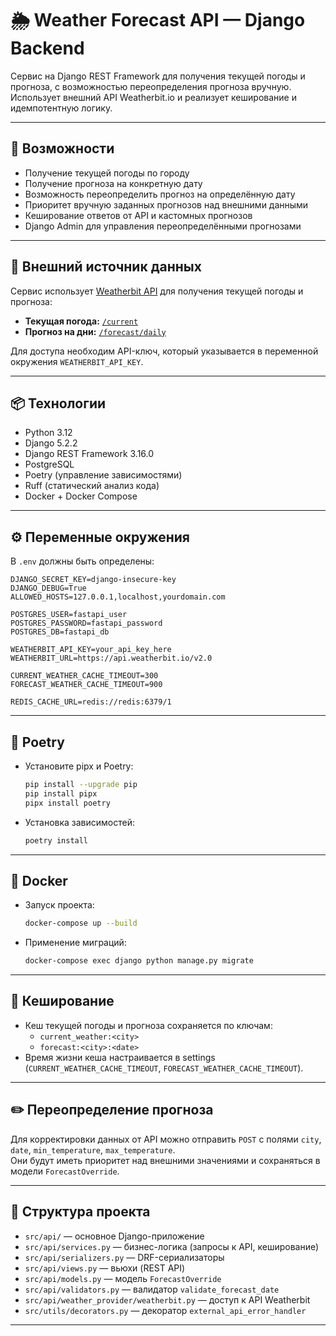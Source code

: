 # 🌦 Weather Forecast API — Django Backend

Сервис на Django REST Framework для получения текущей погоды и прогноза, с возможностью переопределения прогноза вручную. Использует внешний API Weatherbit.io и реализует кеширование и идемпотентную логику.

---

## 🚀 Возможности

* Получение текущей погоды по городу
* Получение прогноза на конкретную дату
* Возможность переопределить прогноз на определённую дату
* Приоритет вручную заданных прогнозов над внешними данными
* Кеширование ответов от API и кастомных прогнозов
* Django Admin для управления переопределёнными прогнозами

---

## 🔗 Внешний источник данных

Сервис использует [Weatherbit API](https://www.weatherbit.io/api) для получения текущей погоды и прогноза:

- **Текущая погода:** [`/current`](https://www.weatherbit.io/api/weather-current)
- **Прогноз на дни:** [`/forecast/daily`](https://www.weatherbit.io/api/weather-forecast-16-day)

Для доступа необходим API-ключ, который указывается в переменной окружения `WEATHERBIT_API_KEY`.

---

## 📦 Технологии

* Python 3.12
* Django 5.2.2
* Django REST Framework 3.16.0
* PostgreSQL
* Poetry (управление зависимостями)
* Ruff (статический анализ кода)
* Docker + Docker Compose

---

## ⚙️ Переменные окружения

В `.env` должны быть определены:

```env
DJANGO_SECRET_KEY=django-insecure-key
DJANGO_DEBUG=True
ALLOWED_HOSTS=127.0.0.1,localhost,yourdomain.com

POSTGRES_USER=fastapi_user
POSTGRES_PASSWORD=fastapi_password
POSTGRES_DB=fastapi_db

WEATHERBIT_API_KEY=your_api_key_here
WEATHERBIT_URL=https://api.weatherbit.io/v2.0

CURRENT_WEATHER_CACHE_TIMEOUT=300
FORECAST_WEATHER_CACHE_TIMEOUT=900

REDIS_CACHE_URL=redis://redis:6379/1
```

---

## 🐍 Poetry

- Установите pipx и Poetry:
  
   ```bash
   pip install --upgrade pip
   pip install pipx
   pipx install poetry
   ```

- Установка зависимостей:

   ```bash
   poetry install
   ```

---

## 🐳 Docker

- Запуск проекта:

   ```bash
   docker-compose up --build
   ```

- Применение миграций:

   ```bash
   docker-compose exec django python manage.py migrate
   ```

---

## 🔄 Кеширование

- Кеш текущей погоды и прогноза сохраняется по ключам:
  - `current_weather:<city>`
  - `forecast:<city>:<date>`
- Время жизни кеша настраивается в settings (`CURRENT_WEATHER_CACHE_TIMEOUT`, `FORECAST_WEATHER_CACHE_TIMEOUT`).

---

## ✏️ Переопределение прогноза

Для корректировки данных от API можно отправить `POST` с полями `city`, `date`, `min_temperature`, `max_temperature`.  
Они будут иметь приоритет над внешними значениями и сохраняться в модели `ForecastOverride`.

---

## 📁 Структура проекта

- `src/api/` — основное Django-приложение
- `src/api/services.py` — бизнес-логика (запросы к API, кеширование)
- `src/api/serializers.py` — DRF-сериализаторы
- `src/api/views.py` — вьюхи (REST API)
- `src/api/models.py` — модель `ForecastOverride`
- `src/api/validators.py` — валидатор `validate_forecast_date`
- `src/api/weather_provider/weatherbit.py` — доступ к API Weatherbit
- `src/utils/decorators.py` — декоратор `external_api_error_handler`

---

